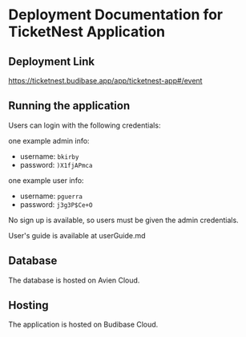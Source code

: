 # Deployment Documentation for TicketNest Application

## Deployment Link
https://ticketnest.budibase.app/app/ticketnest-app#/event

## Running the application

Users can login with the following credentials:

one example admin info:
- username: `bkirby`
- password: `)X1fjAPmca`

one example user info:
- username: `pguerra`
- password: `j3g3P$Ce+O`

No sign up is available, so users must be given the admin credentials.

User's guide is available at userGuide.md

## Database

The database is hosted on Avien Cloud.

## Hosting
The application is hosted on Budibase Cloud.
